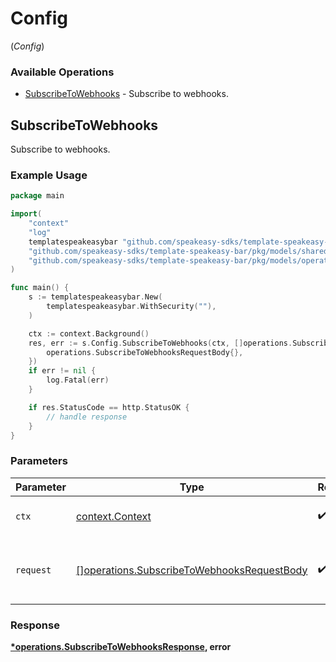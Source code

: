# Config
(*Config*)

### Available Operations

* [SubscribeToWebhooks](#subscribetowebhooks) - Subscribe to webhooks.

## SubscribeToWebhooks

Subscribe to webhooks.

### Example Usage

```go
package main

import(
	"context"
	"log"
	templatespeakeasybar "github.com/speakeasy-sdks/template-speakeasy-bar"
	"github.com/speakeasy-sdks/template-speakeasy-bar/pkg/models/shared"
	"github.com/speakeasy-sdks/template-speakeasy-bar/pkg/models/operations"
)

func main() {
    s := templatespeakeasybar.New(
        templatespeakeasybar.WithSecurity(""),
    )

    ctx := context.Background()
    res, err := s.Config.SubscribeToWebhooks(ctx, []operations.SubscribeToWebhooksRequestBody{
        operations.SubscribeToWebhooksRequestBody{},
    })
    if err != nil {
        log.Fatal(err)
    }

    if res.StatusCode == http.StatusOK {
        // handle response
    }
}
```

### Parameters

| Parameter                                                        | Type                                                             | Required                                                         | Description                                                      |
| ---------------------------------------------------------------- | ---------------------------------------------------------------- | ---------------------------------------------------------------- | ---------------------------------------------------------------- |
| `ctx`                                                            | [context.Context](https://pkg.go.dev/context#Context)            | :heavy_check_mark:                                               | The context to use for the request.                              |
| `request`                                                        | [[]operations.SubscribeToWebhooksRequestBody](../../models//.md) | :heavy_check_mark:                                               | The request object to use for the request.                       |


### Response

**[*operations.SubscribeToWebhooksResponse](../../models/operations/subscribetowebhooksresponse.md), error**

